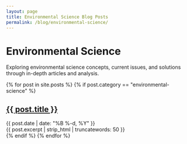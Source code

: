 ```yaml
---
layout: page
title: Environmental Science Blog Posts
permalink: /blog/environmental-science/
---
```


<div class="category-posts">
  <div class="category-description">
    <h1>Environmental Science</h1>
    <p>Exploring environmental science concepts, current issues, and solutions through in-depth articles and analysis.</p>
  </div>

  <div class="post-list">
    {% for post in site.posts %}
      {% if post.category == "environmental-science" %}
        <article class="post-item">
          <h2 class="post-title">
            <a href="{{ post.url | relative_url }}">{{ post.title }}</a>
          </h2>
          <div class="post-meta">
            <time datetime="{{ post.date | date_to_xmlschema }}">{{ post.date | date: "%B %-d, %Y" }}</time>
          </div>
          <div class="post-excerpt">
            {{ post.excerpt | strip_html | truncatewords: 50 }}
          </div>
        </article>
      {% endif %}
    {% endfor %}
  </div>
</div> 
